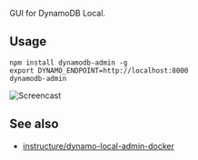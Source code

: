 GUI for DynamoDB Local.

## Usage

```
npm install dynamodb-admin -g
export DYNAMO_ENDPOINT=http://localhost:8000
dynamodb-admin
```

![Screencast](https://d3vv6lp55qjaqc.cloudfront.net/items/2S1m213N1o2L231e011o/Screen%20Recording%202016-10-17%20at%2001.11%20PM.gif?X-CloudApp-Visitor-Id=ab2071d5f76f8504ab6d3070d8a2c5c3&v=e6056da9)

## See also

* [instructure/dynamo-local-admin-docker](https://github.com/instructure/dynamo-local-admin-docker)
